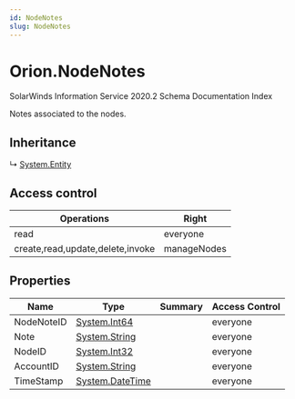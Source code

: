 ```yaml
---
id: NodeNotes
slug: NodeNotes
---
```


# Orion.NodeNotes

SolarWinds Information Service 2020.2 Schema Documentation Index

Notes associated to the nodes.

## Inheritance

↳ [System.Entity](./../System/Entity)

## Access control

| Operations | Right |
| ------ | ------ |
| read | everyone |
| create,read,update,delete,invoke | manageNodes |

## Properties

| Name | Type | Summary | Access Control |
| ------ | ------ | ------ | ------ |
| NodeNoteID | [System.Int64](https://docs.microsoft.com/en-us/dotnet/api/system.int64) |  | everyone |
| Note | [System.String](https://docs.microsoft.com/en-us/dotnet/api/system.string) |  | everyone |
| NodeID | [System.Int32](https://docs.microsoft.com/en-us/dotnet/api/system.int32) |  | everyone |
| AccountID | [System.String](https://docs.microsoft.com/en-us/dotnet/api/system.string) |  | everyone |
| TimeStamp | [System.DateTime](https://docs.microsoft.com/en-us/dotnet/api/system.datetime) |  | everyone |

